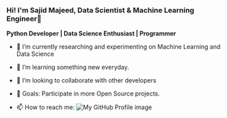 ### Hi! I'm Sajid Majeed, Data Scientist & Machine Learning Engineer👋 
**Python Developer | Data Science Enthusiast | Programmer**



<!--
**SajidMajeed92/SajidMajeed92** is a ✨ _special_ ✨ repository because its `README.md` (this file) appears on your GitHub profile.

Here are some ideas to get you started:
-->
- 🔭  I’m currently researching and experimenting on Machine Learning and Data Science 
- 🌱 I’m learning something new everyday.
- 👯 I’m looking to collaborate with other developers
- 🙌 Goals: Participate in more Open Source projects.


- 📫 How to reach me:     ![My GitHub Profile image](https://media.licdn.com/dms/image/D5603AQED6-uLTEtfrQ/profile-displayphoto-shrink_800_800/0/1631264381139?e=1679529600&v=beta&t=dAvdg15NkTAms05FF3KdWyVtdR_c5xb_1hlO4xD80Hs)
 <!--
- 😄 Pronouns: ...
- ⚡ Fun fact: ...
-->
 

